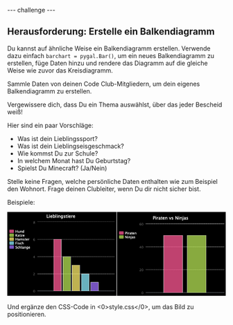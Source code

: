 \--- challenge \---

## Herausforderung: Erstelle ein Balkendiagramm

Du kannst auf ähnliche Weise ein Balkendiagramm erstellen. Verwende dazu einfach `barchart = pygal.Bar()`, um ein neues Balkendiagramm zu erstellen, füge Daten hinzu und rendere das Diagramm auf die gleiche Weise wie zuvor das Kreisdiagramm.

Sammle Daten von deinen Code Club-Mitgliedern, um dein eigenes Balkendiagramm zu erstellen.

Vergewissere dich, dass Du ein Thema auswählst, über das jeder Bescheid weiß!

Hier sind ein paar Vorschläge:

+ Was ist dein Lieblingssport?
+ Was ist dein Lieblingseisgeschmack?
+ Wie kommst Du zur Schule?
+ In welchem Monat hast Du Geburtstag?
+ Spielst Du Minecraft? (Ja/Nein)

Stelle keine Fragen, welche persönliche Daten enthalten wie zum Beispiel den Wohnort. Frage deinen Clubleiter, wenn Du dir nicht sicher bist.

Beispiele:

![Screenshot](images/pets-bar-examples.png)

Und ergänze den CSS-Code in <0>style.css</0>, um das Bild zu positionieren.